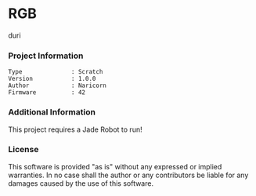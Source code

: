 RGB
================

duri

### Project Information
```
Type              : Scratch
Version           : 1.0.0
Author            : Naricorn
Firmware          : 42
```

### Additional Information
This project requires a Jade Robot to run!

### License
This software is provided "as is" without any expressed or implied warranties.  In no case shall the author or any contributors be liable for any damages caused by the use of this software.

